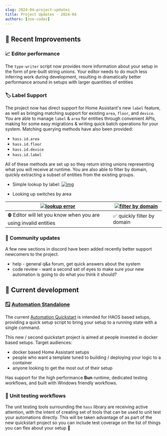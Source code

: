 ```yaml
---
slug: 2024-04-project-updates
title: Project Updates - 2024-04
authors: [zoe-codez]
---
```

## 🚀 Recent Improvements

### 📈 Editor performance

The `type-writer` script now provides more information about your setup in the form of pre-built string unions. Your editor needs to do much less inferring work during development, resulting in dramatically better performance around in setups with larger quantities of entities

### 🏷 Label Support

The project now has direct support for Home Assistant's new `label` feature, as well as bringing matching support for existing `area`, `floor`, and `device`. You are able to manage `label` & `area` for entities through convenient APIs, making for some easy migrations & writing quick batch operations for your system. Matching querying methods have also been provided:

- `hass.id.area`
- `hass.id.floor`
- `hass.id.device`
- `hass.id.label`

All of these methods are set up so they return string unions representing what you will receive at runtime. You are also able to filter by domain, quickly extracting a subset of entities from the existing groups.

- Simple lookup by label: [![img](/img/label_lookup.png)](/img/label_lookup.png)

- Looking up switches by area

| [![lookup error](/img/area_lookup_error.png)](/img/area_lookup_error.png) | [![filter by domain](/img/filter_area_domain.png)](/img/filter_area_domain.png) |
| --- | --- |
| ⛔ Editor will let you know when you are using invalid entities | ✅ quickly filter by domain |

### 👥 Community updates

A few new sections in discord have been added recently better support newcomers to the project.

- help - general q&a forum, get quick answers about the system
- code review - want a second set of eyes to make sure your new automation is going to do what you think it should?

## 🚧 Current development

### 🪟 [Automation Standalone](https://github.com/Digital-Alchemy-TS/automation-standalone)

The current [Automation Quickstart](https://github.com/Digital-Alchemy-TS/automation-quickstart) is intended for HAOS based setups, providing a quick setup script to bring your setup to a running state with a single command.

This new / second quickstart project is aimed at people invested in docker based setups. Target audiences:

- docker based Home Assistant setups
- people who want a template tuned to building / deploying your logic to a container
- anyone looking to get the most out of their setup

Has support for the high performance **Bun** runtime, dedicated testing workflows, and built with Windows friendly workflows.

### 🤖 Unit testing workflows

The unit testing tools surrounding the `hass` library are receiving active attention, with the intent of creating set of tools that can be used to unit test your automations directly. This will be taken advantage of as part of the new quickstart project so you can include test coverage on the list of things you can flex about your setup 💪
